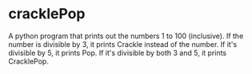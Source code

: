 # cracklePop
A python program that prints out the numbers 1 to 100 (inclusive). If the number is divisible by 3, it prints Crackle instead of the number. If it's divisible by 5, it prints Pop. If it's divisible by both 3 and 5, it prints CracklePop.
